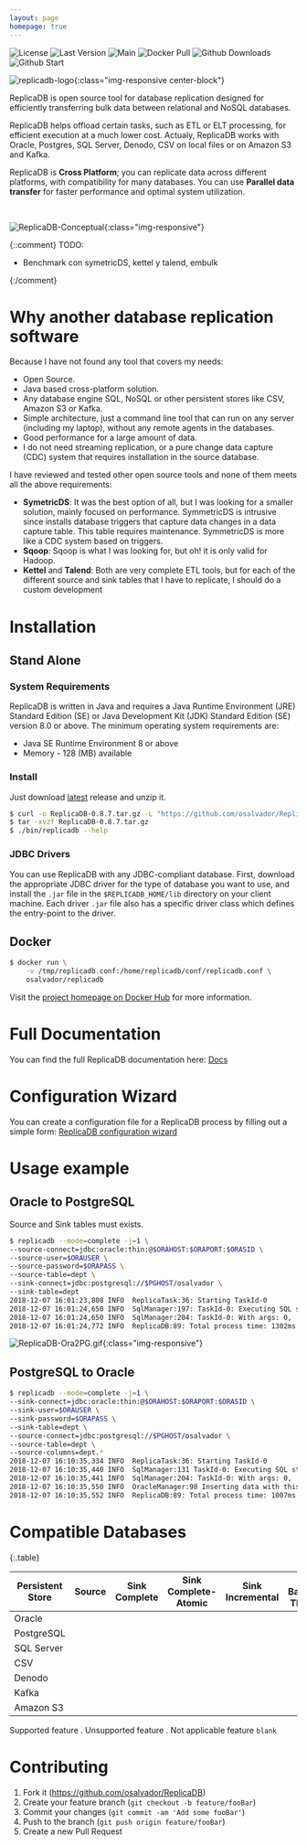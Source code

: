 ```yaml
---
layout: page
homepage: true
---
```


<img src="https://img.shields.io/github/license/osalvador/replicadb?style=for-the-badge" alt="License"> <img src="https://img.shields.io/github/v/release/osalvador/replicadb?style=for-the-badge"  alt="Last Version"> <img src="https://img.shields.io/travis/osalvador/replicadb?style=for-the-badge&logo=travis" alt="Main">
<img src="https://img.shields.io/docker/pulls/osalvador/replicadb.svg?style=for-the-badge&logo=docker" alt="Docker Pull">
<img src="https://img.shields.io/github/downloads/osalvador/replicadb/total?style=for-the-badge&logo=github" alt="Github Downloads">
<img src="https://img.shields.io/github/stars/osalvador/replicadb.svg?style=for-the-badge&logo=github" alt="Github Start">

![replicadb-logo](https://raw.githubusercontent.com/osalvador/ReplicaDB/gh-pages/docs/media/replicadb-logo.png){:class="img-responsive center-block"}

ReplicaDB is open source tool for database replication designed for efficiently transferring bulk data between relational and NoSQL databases.

ReplicaDB helps offload certain tasks, such as ETL or ELT processing, for efficient execution at a much lower cost. Actualy, ReplicaDB  works with Oracle, Postgres, SQL Server, Denodo, CSV on local files or on Amazon S3 and Kafka.
  
ReplicaDB is **Cross Platform**; you can replicate data across different platforms, with compatibility for many databases. You can use **Parallel data transfer** for faster performance and optimal system utilization.

<br>

![ReplicaDB-Conceptual](https://raw.githubusercontent.com/osalvador/ReplicaDB/gh-pages/docs/media/ReplicaDB-Conceptual.png){:class="img-responsive"}

{::comment}
TODO:
- Benchmark con symetricDS, kettel y talend, embulk

{:/comment}


# Why another database replication software

Because I have not found any tool that covers my needs:

- Open Source.
- Java based cross-platform solution.
- Any database engine SQL, NoSQL or other persistent stores like CSV, Amazon S3 or Kafka.
- Simple architecture, just a command line tool that can run on any server (including my laptop), without any remote agents in the databases.
- Good performance for a large amount of data. 
- I do not need streaming replication, or a pure change data capture (CDC) system that requires installation in the source database.

I have reviewed and tested other open source tools and none of them meets all the above requirements:

- **SymetricDS**: It was the best option of all, but I was looking for a smaller solution, mainly focused on performance. SymmetricDS is intrusive since installs database triggers that capture data changes in a data capture table. This table requires maintenance. SymmetricDS is more like a CDC system based on triggers.  
- **Sqoop**: Sqoop is what I was looking for, but oh! it is only valid for Hadoop.
- **Kettel** and **Talend**: Both are very complete ETL tools, but for each of the different source and sink tables that I have to replicate, I should do a custom development


# Installation

## Stand Alone

### System Requirements

ReplicaDB is written in Java and requires a Java Runtime Environment (JRE) Standard Edition (SE) or Java Development Kit (JDK) Standard Edition (SE) version 8.0 or above. The minimum operating system requirements are:

*   Java SE Runtime Environment 8 or above    
*   Memory - 128 (MB) available

### Install

Just download [latest](https://github.com/osalvador/ReplicaDB/releases) release and unzip it. 

```bash
$ curl -o ReplicaDB-0.8.7.tar.gz -L "https://github.com/osalvador/ReplicaDB/releases/download/v0.8.7/ReplicaDB-0.8.7.tar.gz"
$ tar -xvzf ReplicaDB-0.8.7.tar.gz
$ ./bin/replicadb --help
```

### JDBC Drivers

You can use ReplicaDB with any JDBC-compliant database. First, download the appropriate JDBC driver for the type of database you want to use, and install the `.jar` file in the `$REPLICADB_HOME/lib` directory on your client machine. Each driver `.jar` file also has a specific driver class which defines the entry-point to the driver. 

## Docker

```bash
$ docker run \
    -v /tmp/replicadb.conf:/home/replicadb/conf/replicadb.conf \
    osalvador/replicadb
```

Visit the [project homepage on Docker Hub](https://hub.docker.com/r/osalvador/replicadb) for more information. 

# Full Documentation

You can find the full ReplicaDB documentation here: [Docs](https://osalvador.github.io/ReplicaDB/docs/docs.html)

# Configuration Wizard

You can create a configuration file for a ReplicaDB process by filling out a simple form: [ReplicaDB configuration wizard](https://osalvador.github.io/ReplicaDB/wizard/index.html)

# Usage example

## Oracle to PostgreSQL

Source and Sink tables must exists. 

```bash
$ replicadb --mode=complete -j=1 \
--source-connect=jdbc:oracle:thin:@$ORAHOST:$ORAPORT:$ORASID \
--source-user=$ORAUSER \
--source-password=$ORAPASS \
--source-table=dept \
--sink-connect=jdbc:postgresql://$PGHOST/osalvador \
--sink-table=dept
2018-12-07 16:01:23,808 INFO  ReplicaTask:36: Starting TaskId-0
2018-12-07 16:01:24,650 INFO  SqlManager:197: TaskId-0: Executing SQL statement: SELECT /*+ NO_INDEX(dept)*/ * FROM dept where ora_hash(rowid,0) = ?
2018-12-07 16:01:24,650 INFO  SqlManager:204: TaskId-0: With args: 0,
2018-12-07 16:01:24,772 INFO  ReplicaDB:89: Total process time: 1302ms
```

![ReplicaDB-Ora2PG.gif](https://raw.githubusercontent.com/osalvador/ReplicaDB/gh-pages/docs/media/ReplicaDB-Ora2PG.gif){:class="img-responsive"}

## PostgreSQL to Oracle

```bash
$ replicadb --mode=complete -j=1 \
--sink-connect=jdbc:oracle:thin:@$ORAHOST:$ORAPORT:$ORASID \
--sink-user=$ORAUSER \
--sink-password=$ORAPASS \
--sink-table=dept \
--source-connect=jdbc:postgresql://$PGHOST/osalvador \
--source-table=dept \
--source-columns=dept.*
2018-12-07 16:10:35,334 INFO  ReplicaTask:36: Starting TaskId-0
2018-12-07 16:10:35,440 INFO  SqlManager:131 TaskId-0: Executing SQL statement: SELECT  * FROM dept OFFSET ?
2018-12-07 16:10:35,441 INFO  SqlManager:204: TaskId-0: With args: 0,
2018-12-07 16:10:35,550 INFO  OracleManager:98 Inserting data with this command: INSERT INTO /*+APPEND_VALUES*/ ....
2018-12-07 16:10:35,552 INFO  ReplicaDB:89: Total process time: 1007ms
```

# Compatible Databases

{:.table}

| Persistent Store |          Source          |    Sink Complete   | Sink Complete-Atomic |  Sink Incremental  | Sink Bandwidth Throttling |
|------------------|:------------------------:|:------------------:|:--------------------:|:------------------:|:-------------------------:|
| Oracle           |    <i class="far fa-check-circle text-success"></i>    | <i class="far fa-check-circle text-success"></i> |  <i class="far fa-check-circle text-success"></i>  | <i class="far fa-check-circle text-success"></i> |     <i class="far fa-check-circle text-success"></i>    |
| PostgreSQL       |    <i class="far fa-check-circle text-success"></i>    | <i class="far fa-check-circle text-success"></i> |  <i class="far fa-check-circle text-success"></i>  | <i class="far fa-check-circle text-success"></i> |     <i class="far fa-check-circle text-success"></i>    |
| SQL Server       |    <i class="far fa-check-circle text-success"></i>    | <i class="far fa-check-circle text-success"></i> |  <i class="far fa-check-circle text-success"></i>  | <i class="far fa-check-circle text-success"></i> |  <i class="far fa-times-circle"></i> |
| CSV              |    <i class="far fa-check-circle text-success"></i>    | <i class="far fa-check-circle text-success"></i> |                      | <i class="far fa-check-circle text-success"></i> |     <i class="far fa-check-circle text-success"></i>    |
| Denodo           |    <i class="far fa-check-circle text-success"></i>    |                    |                      |                    |                           |
| Kafka            | <i class="far fa-times-circle"></i> |                    |                      | <i class="far fa-check-circle text-success"></i> |     <i class="far fa-check-circle text-success"></i>    |
| Amazon S3        | <i class="far fa-times-circle"></i> | <i class="far fa-check-circle text-success"></i> |                      |                    |     <i class="far fa-check-circle text-success"></i>    |

Supported feature <i class="far fa-check-circle text-success"></i>. Unsupported feature <i class="far fa-times-circle"></i>. Not applicable feature `blank`

# Contributing
  
1. Fork it (https://github.com/osalvador/ReplicaDB)
2. Create your feature branch (`git checkout -b feature/fooBar`)
3. Commit your changes (`git commit -am 'Add some fooBar'`)
4. Push to the branch (`git push origin feature/fooBar`)
5. Create a new Pull Request
